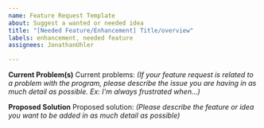 ```yaml
---
name: Feature Request Template
about: Suggest a wanted or needed idea
title: "[Needed Feature/Enhancement] Title/overview"
labels: enhancement, needed feature
assignees: JonathanUhler

---
```


**Current Problem(s)**
Current problems: 
*(If your feature request is related to a problem with the program, please describe the issue you are having in as much detail as possible. Ex: I'm always frustrated when...)*

**Proposed Solution**
Proposed solution: 
*(Please describe the feature or idea you want to be added in as much detail as possible)*
